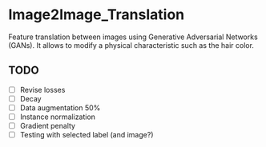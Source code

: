 # Image2Image_Translation
Feature translation between images using Generative Adversarial Networks (GANs). It allows to modify a physical characteristic such as the hair color.

TODO
-------
- [ ] Revise losses
- [ ] Decay
- [ ] Data augmentation 50%
- [ ] Instance normalization
- [ ] Gradient penalty
- [ ] Testing with selected label (and image?)
